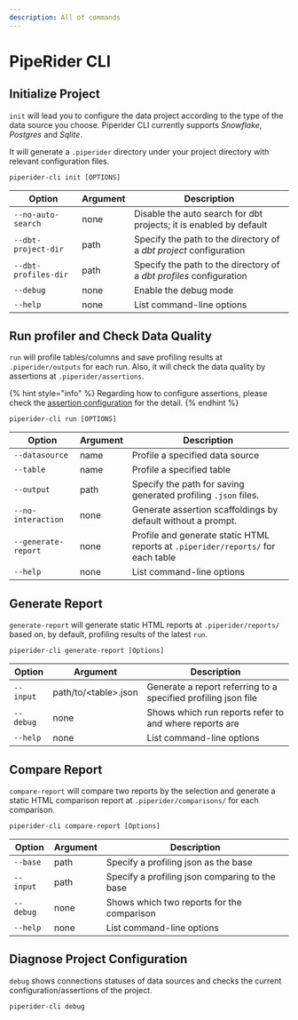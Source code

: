 ```yaml
---
description: All of commands
---
```


# PipeRider CLI

## Initialize Project

`init` will lead you to configure the data project according to the type of the data source you choose. Piperider CLI currently supports _Snowflake_, _Postgres_ and _Sqlite_.

It will generate a `.piperider` directory under your project directory with relevant configuration files.

```shell
piperider-cli init [OPTIONS]
```

| Option               | Argument | Description                                                         |
| -------------------- | -------- | ------------------------------------------------------------------- |
| `--no-auto-search`   | none     | Disable the auto search for dbt projects; it is enabled by default  |
| `--dbt-project-dir`  | path     | Specify the path to the directory of a _dbt project_ configuration  |
| `--dbt-profiles-dir` | path     | Specify the path to the directory of a _dbt profiles_ configuration |
| `--debug`            | none     | Enable the debug mode                                               |
| `--help`             | none     | List command-line options                                           |

## Run profiler and Check Data Quality

`run` will profile tables/columns and save profiling results at `.piperider/outputs` for each run. Also, it will check the data quality by assertions at `.piperider/assertions`.

{% hint style="info" %}
Regarding how to configure assertions, please check the [assertion configuration](assertion-configuration.md) for the detail.
{% endhint %}

```shell
piperider-cli run [OPTIONS]
```

| Option              | Argument | Description                                                                      |
| ------------------- | -------- | -------------------------------------------------------------------------------- |
| `--datasource`      | name     | Profile a specified data source                                                  |
| `--table`           | name     | Profile a specified table                                                        |
| `--output`          | path     | Specify the path for saving generated profiling `.json` files.                   |
| `--no-interaction`  | none     | Generate assertion scaffoldings by default without a prompt.                     |
| `--generate-report` | none     | Profile and generate static HTML reports at `.piperider/reports/` for each table |
| `--help`            | none     | List command-line options                                                        |

## Generate Report

`generate-report` will generate static HTML reports at `.piperider/reports/` based on, by default, profiling results of the latest `run`.

```shell
piperider-cli generate-report [Options]
```

| Option    | Argument              | Description                                                    |
| --------- | --------------------- | -------------------------------------------------------------- |
| `--input` | path/to/\<table>.json | Generate a report referring to a specified profiling json file |
| `--debug` | none                  | Shows which run reports refer to and where reports are         |
| `--help`  | none                  | List command-line options                                      |

## Compare Report

`compare-report` will compare two reports by the selection and generate a static HTML comparison report at `.piperider/comparisons/` for each comparison.

```shell
piperider-cli compare-report [Options]
```

| Option    | Argument | Description                                    |
| --------- | -------- | ---------------------------------------------- |
| `--base`  | path     | Specify a profiling json as the base           |
| `--input` | path     | Specify a profiling json comparing to the base |
| `--debug` | none     | Shows which two reports for the comparison     |
| `--help`  | none     | List command-line options                      |

## Diagnose Project Configuration

`debug` shows connections statuses of data sources and checks the current configuration/assertions of the project.

```shell
piperider-cli debug
```
